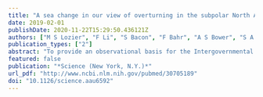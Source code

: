 ```yaml
---
title: "A sea change in our view of overturning in the subpolar North Atlantic."
date: 2019-02-01
publishDate: 2020-11-22T15:29:50.436121Z
authors: ["M S Lozier", "F Li", "S Bacon", "F Bahr", "A S Bower", "S A Cunningham", "M F de Jong", "L de Steur", "B DeYoung", "J Fischer", "S F Gary", "B J W Greenan", "N P Holliday", "A Houk", "L Houpert", "M E Inall", "W E Johns", "H L Johnson", "C Johnson", "J Karstensen", "G Koman", "I A Le Bras", "X Lin", "N Mackay", "D P Marshall", "H Mercier", "M Oltmanns", "R S Pickart", "A L Ramsey", "D Rayner", "F Straneo", "V Thierry", "D J Torres", "R G Williams", "C Wilson", "J Yang", "I Yashayaev", "J Zhao"]
publication_types: ["2"]
abstract: "To provide an observational basis for the Intergovernmental Panel on Climate Change projections of a slowing Atlantic meridional overturning circulation (MOC) in the 21st century, the Overturning in the Subpolar North Atlantic Program (OSNAP) observing system was launched in the summer of 2014. The first 21-month record reveals a highly variable overturning circulation responsible for the majority of the heat and freshwater transport across the OSNAP line. In a departure from the prevailing view that changes in deep water formation in the Labrador Sea dominate MOC variability, these results suggest that the conversion of warm, salty, shallow Atlantic waters into colder, fresher, deep waters that move southward in the Irminger and Iceland basins is largely responsible for overturning and its variability in the subpolar basin."
featured: false
publication: "*Science (New York, N.Y.)*"
url_pdf: "http://www.ncbi.nlm.nih.gov/pubmed/30705189"
doi: "10.1126/science.aau6592"
---
```


